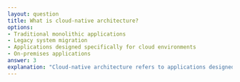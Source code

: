 ```yaml
---
layout: question
title: What is cloud-native architecture?
options:
- Traditional monolithic applications
- Legacy system migration
- Applications designed specifically for cloud environments
- On-premises applications
answer: 3
explanation: "Cloud-native architecture refers to applications designed and built specifically to leverage cloud computing frameworks and services."
---
```


